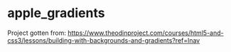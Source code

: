 # apple_gradients
Project gotten from:
https://www.theodinproject.com/courses/html5-and-css3/lessons/building-with-backgrounds-and-gradients?ref=lnav
